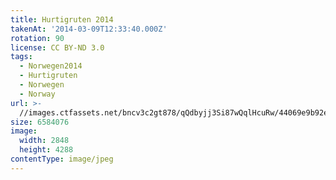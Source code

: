 ```yaml
---
title: Hurtigruten 2014
takenAt: '2014-03-09T12:33:40.000Z'
rotation: 90
license: CC BY-ND 3.0
tags:
  - Norwegen2014
  - Hurtigruten
  - Norwegen
  - Norway
url: >-
  //images.ctfassets.net/bncv3c2gt878/qQdbyjj3Si87wQqlHcuRw/44069e9b92e991d6d71a676764733e19/hurtigruten-2014_14009460566_o
size: 6584076
image:
  width: 2848
  height: 4288
contentType: image/jpeg
---
```


